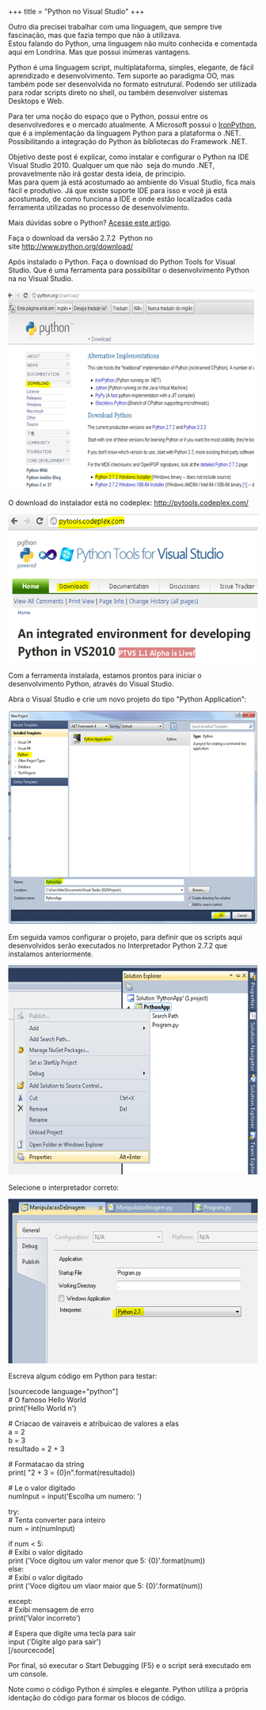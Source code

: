 +++
title = "Python no Visual Studio"
+++

<p>Outro dia precisei trabalhar com uma linguagem, que sempre tive fascinação, mas que fazia tempo que não à utilizava.<br />
Estou falando do Python, uma linguagem não muito conhecida e comentada aqui em Londrina. Mas que possui inúmeras vantagens.</p>
<p>Python é uma linguagem script, multiplataforma, simples, elegante, de fácil aprendizado e desenvolvimento. Tem suporte ao paradigma OO, mas também pode ser desenvolvida no formato estrutural. Podendo ser utilizada para rodar scripts direto no shell, ou também desenvolver sistemas Desktops e Web.<!--more--></p>
<p>Para ter uma noção do espaço que o Python, possui entre os desenvolvedores e o mercado atualmente. A Microsoft possui o <a title="IronPython" href="http://ironpython.codeplex.com/" target="_blank">IronPython</a>, que é a implementação da linguagem Python para a plataforma o .NET. Possibilitando a integração do Python às bibliotecas do Framework .NET.</p>
<p>Objetivo deste post é explicar, como instalar e configurar o Python na IDE Visual Studio 2010. Qualquer um que não  seja do mundo .NET, provavelmente não irá gostar desta ideia, de princípio.<br />
Mas para quem já está acostumado ao ambiente do Visual Studio, fica mais fácil e produtivo. Já que existe suporte IDE para isso e você já está acostumado, de como funciona a IDE e onde estão localizados cada ferramenta utilizadas no processo de desenvolvimento.</p>
<p>Mais dúvidas sobre o Python? <a href="http://www.python.org.br/wiki/PerguntasFrequentes/SobrePython#O_que_.2BAOk_Python.3F" target="_blank">Acesse este artigo</a>.</p>
<p>Faça o download da versão 2.7.2  Python no site <a href="http://www.python.org/download/">http://www.python.org/download/</a></p>
<p>Após instalado o Python. Faça o download do Python Tools for Visual Studio. Que é uma ferramenta para possibilitar o desenvolvimento Python na no Visual Studio.</p>
<p><a href="http://blog2.maxcnunes.com/wp-content/uploads/2011/11/Python-Download1.png"><img class="aligncenter size-full wp-image-313" title="Python-Download" src="/assets/Python-Download1.png" alt="Python-Download" width="633" height="405" /></a></p>
<p>O download do instalador está no codeplex: <a href="http://pytools.codeplex.com/">http://pytools.codeplex.com/</a></p>
<p><a href="http://blog2.maxcnunes.com/wp-content/uploads/2011/11/Python-Tools-For-Visual-Studio.png"><img class="aligncenter size-full wp-image-319" title="Python-Tools-For-Visual-Studio" src="/assets/Python-Tools-For-Visual-Studio.png" alt="Python-Tools-For-Visual-Studio" width="554" height="301" /></a></p>
<p>Com a ferramenta instalada, estamos prontos para iniciar o desenvolvimento Python, através do Visual Studio.</p>
<p>Abra o Visual Studio e crie um novo projeto do tipo "Python Application":</p>
<p><a href="http://blog2.maxcnunes.com/wp-content/uploads/2011/11/Python-Application.png"><img class="aligncenter size-full wp-image-321" title="Python-Application" src="/assets/Python-Application.png" alt="Python-Application" width="624" height="433" /></a></p>
<p>Em seguida vamos configurar o projeto, para definir que os scripts aqui desenvolvidos serão executados no Interpretador Python 2.7.2 que instalamos anteriormente.</p>
<p><a href="http://blog2.maxcnunes.com/wp-content/uploads/2011/11/Python-Application-Properties.png"><img class="aligncenter size-full wp-image-322" title="Python-Application-Properties" src="/assets/Python-Application-Properties.png" alt="" width="591" height="424" /></a></p>
<p>Selecione o interpretador correto:</p>
<p><a href="http://blog2.maxcnunes.com/wp-content/uploads/2011/11/Python-Interpretador.png"><img class="aligncenter size-full wp-image-323" title="Python-Interpretador" src="/assets/Python-Interpretador.png" alt="" width="571" height="333" /></a></p>
<p>Escreva algum código em Python para testar:</p>
<p>[sourcecode language="python"]<br />
# O famoso Hello World<br />
print('Hello World n')</p>
<p># Criacao de vairaveis e atribuicao de valores a elas<br />
a = 2<br />
b = 3<br />
resultado = 2 + 3</p>
<p># Formatacao da string<br />
print( &quot;2  + 3 = {0}n&quot;.format(resultado))</p>
<p># Le o valor digitado<br />
numInput = input('Escolha um numero: ')</p>
<p>try:<br />
    # Tenta converter para inteiro<br />
    num = int(numInput)</p>
<p>    if num &lt; 5:<br />
        # Exibi o valor digitado<br />
        print ('Voce digitou um valor menor que 5: {0}'.format(num))<br />
    else:<br />
        # Exibi o valor digitado<br />
        print ('Voce digitou um vlaor maior que 5: {0}'.format(num))</p>
<p>except:<br />
    # Exibi mensagem de erro<br />
    print('Valor incorreto')</p>
<p># Espera que digite uma tecla para sair<br />
input ('Digite algo para sair')<br />
[/sourcecode]</p>
<p>Por final, só executar o Start Debugging (F5) e o script será executado em um console.</p>
<p>Note como o código Python é simples e elegante. Python utiliza a própria identação do código para formar os blocos de código.</p>
